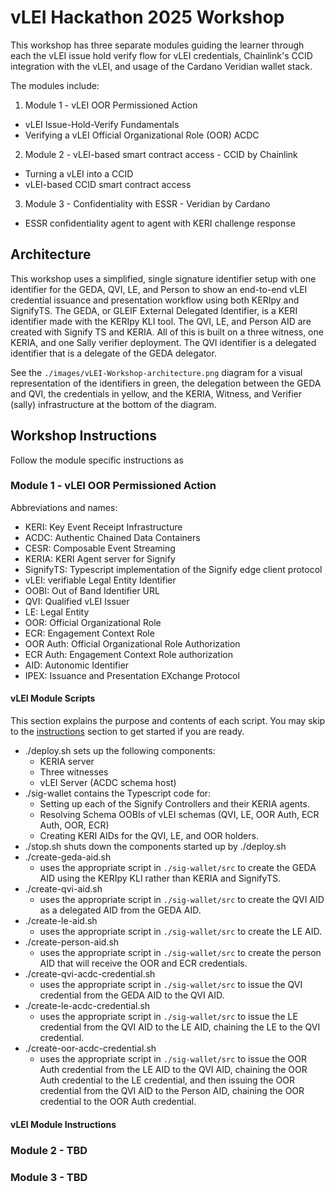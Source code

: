 # vLEI Hackathon 2025 Workshop

This workshop has three separate modules guiding the learner through each the vLEI issue hold verify flow for vLEI credentials, Chainlink's CCID integration with the vLEI, and usage of the Cardano Veridian wallet stack.

The modules include:

1. Module 1 - vLEI OOR Permissioned Action
  - vLEI Issue-Hold-Verify Fundamentals
  - Verifying a vLEI Official Organizational Role (OOR) ACDC
2. Module 2 - vLEI-based smart contract access - CCID by Chainlink
  - Turning a vLEI into a CCID
  - vLEI-based CCID smart contract access
3. Module 3 - Confidentiality with ESSR - Veridian by Cardano
  - ESSR confidentiality agent to agent with KERI challenge response

## Architecture

This workshop uses a simplified, single signature identifier setup with one identifier for the GEDA, QVI, LE, and Person to show an end-to-end vLEI credential issuance and presentation workflow using both KERIpy and SignifyTS. The GEDA, or GLEIF External Delegated Identifier, is a KERI identifier made with the KERIpy KLI tool. The QVI, LE, and Person AID are created with Signify TS and KERIA. All of this is built on a three witness, one KERIA, and one Sally verifier deployment. The QVI identifier is a delegated identifier that is a delegate of the GEDA delegator.

See the `./images/vLEI-Workshop-architecture.png` diagram for a visual representation of the identifiers in green, the delegation between the GEDA and QVI, the credentials in yellow, and the KERIA, Witness, and Verifier (sally) infrastructure at the bottom of the diagram.

## Workshop Instructions

Follow the module specific instructions as

### Module 1 - vLEI OOR Permissioned Action

Abbreviations and names:
- KERI: Key Event Receipt Infrastructure
- ACDC: Authentic Chained Data Containers
- CESR: Composable Event Streaming
- KERIA: KERI Agent server for Signify
- SignifyTS: Typescript implementation of the Signify edge client protocol
- vLEI: verifiable Legal Entity Identifier
- OOBI: Out of Band Identifier URL
- QVI: Qualified vLEI Issuer
- LE: Legal Entity
- OOR: Official Organizational Role
- ECR: Engagement Context Role
- OOR Auth: Official Organizational Role Authorization
- ECR Auth: Engagement Context Role authorization
- AID: Autonomic Identifier
- IPEX: Issuance and Presentation EXchange Protocol

#### vLEI Module Scripts

This section explains the purpose and contents of each script. You may skip to the [instructions](#instructions) section to get started if you are ready.

- ./deploy.sh sets up the following components:
  - KERIA server
  - Three witnesses
  - vLEI Server (ACDC schema host)
- ./sig-wallet contains the Typescript code for:
  - Setting up each of the Signify Controllers and their KERIA agents.
  - Resolving Schema OOBIs of vLEI schemas (QVI, LE, OOR Auth, ECR Auth, OOR, ECR)
  - Creating KERI AIDs for the QVI, LE, and OOR holders.
- ./stop.sh shuts down the components started up by ./deploy.sh  
- ./create-geda-aid.sh
  - uses the appropriate script in `./sig-wallet/src` to create the GEDA AID using the KERIpy KLI rather than KERIA and SignifyTS.
- ./create-qvi-aid.sh
  - uses the appropriate script in `./sig-wallet/src` to create the QVI AID as a delegated AID from the GEDA AID.
- ./create-le-aid.sh
  - uses the appropriate script in `./sig-wallet/src` to create the LE AID.
- ./create-person-aid.sh
  - uses the appropriate script in `./sig-wallet/src` to create the person AID that will receive the OOR and ECR credentials.
- ./create-qvi-acdc-credential.sh  
  - uses the appropriate script in `./sig-wallet/src` to issue the QVI credential from the GEDA AID to the QVI AID.
- ./create-le-acdc-credential.sh
  - uses the appropriate script in `./sig-wallet/src` to issue the LE credential from the QVI AID to the LE AID, chaining the LE to the QVI credential.
- ./create-oor-acdc-credential.sh
  - uses the appropriate script in `./sig-wallet/src` to issue the OOR Auth credential from the LE AID to the QVI AID, chaining the OOR Auth credential to the LE credential, and then issuing the OOR credential from the QVI AID to the Person AID, chaining the OOR credential to the OOR Auth credential.


#### vLEI Module Instructions



### Module 2 - TBD

### Module 3 - TBD